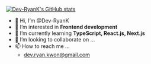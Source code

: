 [![Dev-RyanK's GitHub stats](https://github-readme-stats.vercel.app/api?username=Dev-RyanK)](https://github.com/Dev-RyanK/github-readme-stats)

- 👋 Hi, I’m @Dev-RyanK
- 👀 I’m interested in **Frontend development**
- 🌱 I’m currently learning **TypeScript, React.js, Next.js**
- 💞️ I’m looking to collaborate on ...
- 📫 How to reach me ...
  - dev.ryan.kwon@gmail.com

<!---
Dev-RyanK/Dev-RyanK is a ✨ special ✨ repository because its `README.md` (this file) appears on your GitHub profile.
You can click the Preview link to take a look at your changes.
--->
